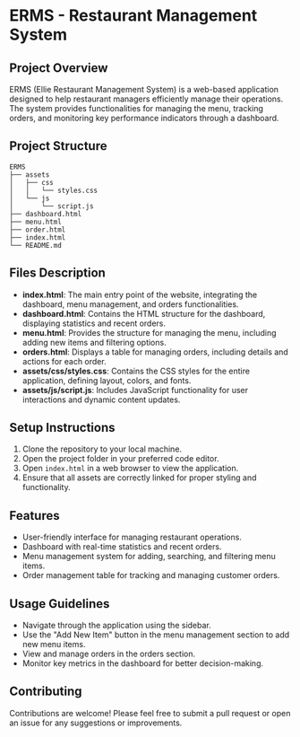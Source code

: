 # ERMS - Restaurant Management System

## Project Overview
ERMS (Ellie Restaurant Management System) is a web-based application designed to help restaurant managers efficiently manage their operations. The system provides functionalities for managing the menu, tracking orders, and monitoring key performance indicators through a dashboard.

## Project Structure
```
ERMS
├── assets
│   ├── css
│   │   └── styles.css
│   └── js
│       └── script.js
├── dashboard.html
├── menu.html
├── order.html
├── index.html
└── README.md
```

## Files Description
- **index.html**: The main entry point of the website, integrating the dashboard, menu management, and orders functionalities.
- **dashboard.html**: Contains the HTML structure for the dashboard, displaying statistics and recent orders.
- **menu.html**: Provides the structure for managing the menu, including adding new items and filtering options.
- **orders.html**: Displays a table for managing orders, including details and actions for each order.
- **assets/css/styles.css**: Contains the CSS styles for the entire application, defining layout, colors, and fonts.
- **assets/js/script.js**: Includes JavaScript functionality for user interactions and dynamic content updates.

## Setup Instructions
1. Clone the repository to your local machine.
2. Open the project folder in your preferred code editor.
3. Open `index.html` in a web browser to view the application.
4. Ensure that all assets are correctly linked for proper styling and functionality.

## Features
- User-friendly interface for managing restaurant operations.
- Dashboard with real-time statistics and recent orders.
- Menu management system for adding, searching, and filtering menu items.
- Order management table for tracking and managing customer orders.

## Usage Guidelines
- Navigate through the application using the sidebar.
- Use the "Add New Item" button in the menu management section to add new menu items.
- View and manage orders in the orders section.
- Monitor key metrics in the dashboard for better decision-making.

## Contributing
Contributions are welcome! Please feel free to submit a pull request or open an issue for any suggestions or improvements.